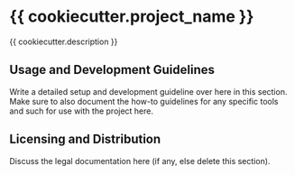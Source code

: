 # {{ cookiecutter.project_name }}

{{ cookiecutter.description }}

## Usage and Development Guidelines

Write a detailed setup and development guideline over here in this section. Make
sure to also document the how-to guidelines for any specific tools and such for
use with the project here.

## Licensing and Distribution

Discuss the legal documentation here (if any, else delete this section).
